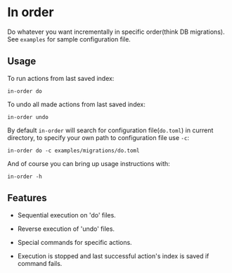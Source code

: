 # In order

Do whatever you want incrementally in specific order(think DB
migrations). See `examples` for sample configuration file.

## Usage

To run actions from last saved index:

    in-order do

To undo all made actions from last saved index:

    in-order undo

By default `in-order` will search for configuration file(`do.toml`) in
current directory, to specify your own path to configuration file use
`-c`:

    in-order do -c examples/migrations/do.toml

And of course you can bring up usage instructions with:

    in-order -h

## Features

- Sequential execution on 'do' files.

- Reverse execution of 'undo' files.

- Special commands for specific actions.

- Execution is stopped and last successful action's index is saved if
  command fails.
